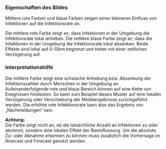 ### Eigenschaften des Bildes
Mittlere rote Farben und blaue Farben zeigen einen kleineren Einfluss von Infektionen auf die Infektionsrate an.

Die mittlere rote Farbe zeigt an, dass Infektionen in der Umgebung die Infektionsrate lokal anheben.
Die mittlere blaue Farbe zeigt an, dass die Infektionen in der Umgebung die Infektionsrate lokal absenken.
Beide Effekte sind lokal auf 0-10km begrenzt und treten mit einer zeitlichen Verzögerung auf.

### Interpretationshilfe
Die mittlere Farbe zeigt eine schwache Anhebung bzw. Absenkung der Infektionszahlen durch Menschen in der Umgebung an.
Aufeinanderfolgende rote und blaue Bereich können auf eine Kette von Ereignissen hindeuten.
So kann zum Beispiel dieses Muster auf eine lokalen Verzögerung oder Verschiebung der Meldeergebnisse zurückgeführt werden.
Die erhöhte rote Infektionsrate kann also das Ergebnis von „Nachmeldungen“ sein.

**Achtung:**  
Die Farbe zeigt nicht an, ob die tatsächliche Anzahl an Infektionen zu oder abnimmt, sondern eine lokalen Effekt der Beeinflussung.
Um die absolute Zu- oder Abnahme erkennen zu können muss zusätzlich die Vorhersage im Nowcast und Forecast genutzt werden.
